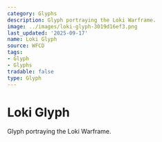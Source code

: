 ```yaml
---
category: Glyphs
description: Glyph portraying the Loki Warframe.
image: ../images/loki-glyph-3019d16ef3.png
last_updated: '2025-09-17'
name: Loki Glyph
source: WFCD
tags:
- Glyph
- Glyphs
tradable: false
type: Glyph
---
```


# Loki Glyph

Glyph portraying the Loki Warframe.

